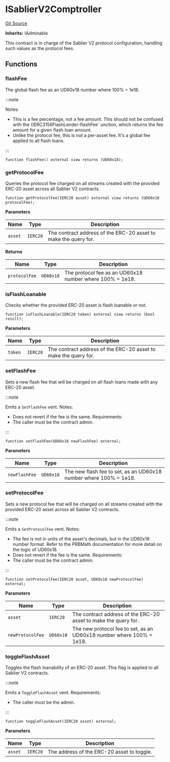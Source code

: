 # ISablierV2Comptroller
[Git Source](https://github.com/sablierhq/v2-core/blob/cc0ad3978d3901ec331d3c24fbc36ee2b5a297c0/protocol/technical-reference-v2/interfaces)

**Inherits:**
IAdminable

This contract is in charge of the Sablier V2 protocol configuration, handling such values as the
protocol fees.


## Functions
### flashFee

The global flash fee as an UD60x18 number where 100% = 1e18.

:::note

Notes:
- This is a fee percentage, not a fee amount. This should not be confused with the
{IERC3156FlashLender-flashFee` unction, which returns the fee amount for a given flash loan amount.
- Unlike the protocol fee, this is not a per-asset fee. It's a global fee applied to all flash loans.

:::



```solidity
function flashFee() external view returns (UD60x18);
```

### getProtocolFee

Queries the protocol fee charged on all streams created with the provided ERC-20 asset across
all Sablier V2 contracts.


```solidity
function getProtocolFee(IERC20 asset) external view returns (UD60x18 protocolFee);
```
**Parameters**

|Name|Type|Description|
|----|----|-----------|
|`asset`|`IERC20`|The contract address of the ERC-20 asset to make the query for.|

**Returns**

|Name|Type|Description|
|----|----|-----------|
|`protocolFee`|`UD60x18`|The protocol fee as an UD60x18 number where 100% = 1e18.|


### isFlashLoanable

Checks whether the provided ERC-20 asset is flash loanable or not.


```solidity
function isFlashLoanable(IERC20 token) external view returns (bool result);
```
**Parameters**

|Name|Type|Description|
|----|----|-----------|
|`token`|`IERC20`|The contract address of the ERC-20 asset to make the query for.|


### setFlashFee

Sets a new flash fee that will be charged on all flash loans made with any ERC-20 asset.

:::note

Emits a `SetFlashFee` vent.
Notes:
- Does not revert if the fee is the same.
Requirements:
- The caller must be the contract admin.

:::



```solidity
function setFlashFee(UD60x18 newFlashFee) external;
```
**Parameters**

|Name|Type|Description|
|----|----|-----------|
|`newFlashFee`|`UD60x18`|The new flash fee to set, as an UD60x18 number where 100% = 1e18.|


### setProtocolFee

Sets a new protocol fee that will be charged on all streams created with the provided ERC-20 asset
across all Sablier V2 contracts.

:::note

Emits a `SetProtocolFee` vent.
Notes:
- The fee is not in units of the asset's decimals, but in the UD60x18 number format. Refer to the PRBMath
documentation for more detail on the logic of UD60x18.
- Does not revert if the fee is the same.
Requirements:
- The caller must be the contract admin.

:::



```solidity
function setProtocolFee(IERC20 asset, UD60x18 newProtocolFee) external;
```
**Parameters**

|Name|Type|Description|
|----|----|-----------|
|`asset`|`IERC20`|The contract address of the ERC-20 asset to make the query for.|
|`newProtocolFee`|`UD60x18`|The new protocol fee to set, as an UD60x18 number where 100% = 1e18.|


### toggleFlashAsset

Toggles the flash loanability of an ERC-20 asset. This flag is applied to all Sablier V2 contracts.

:::note

Emits a `ToggleFlashAsset` vent.
Requirements:
- The caller must be the admin.

:::



```solidity
function toggleFlashAsset(IERC20 asset) external;
```
**Parameters**

|Name|Type|Description|
|----|----|-----------|
|`asset`|`IERC20`|The address of the ERC-20 asset to toggle.|



